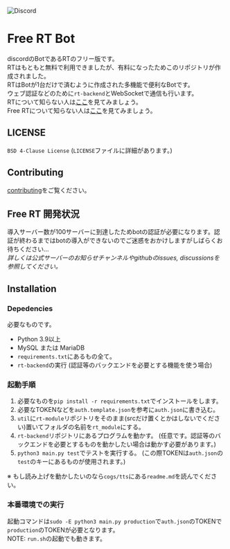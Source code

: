 <!--[![Discord Bots](https://top.gg/api/widget/status/961521106227974174.svg)](https://top.gg/bot/716496407212589087) [![Discord Bots](https://top.gg/api/widget/servers/716496407212589087.svg)](https://top.gg/bot/716496407212589087) -->
![Discord](https://img.shields.io/discord/961521739748212776?label=supportFree-rt&logo=discord)

# Free RT Bot
discordのBotであるRTのフリー版です。  
RTはもともと無料で利用できましたが、有料になったためこのリポジトリが作成されました。  
RTはBotが1台だけで済むように作成された多機能で便利なBotです。  
ウェブ認証などのために`rt-backend`とWebSocketで通信も行います。  
RTについて知らない人は[ここ](https://rt-bot.com/)を見てみましょう。  
Free RTについて知らない人は[ここ](https://free-rt.com/)を見てみましょう。

## LICENSE
`BSD 4-Clause License` (`LICENSE`ファイルに詳細があります。)

## Contributing
[contributing](https://github.com/Free-RT/rt-bot/blob/main/contributing)をご覧ください。

## Free RT 開発状況
導入サーバー数が100サーバーに到達したためbotの認証が必要になります。認証が終わるまではbotの導入ができないのでご迷惑をおかけしますがしばらくお待ちください...  
_詳しくは公式サーバーのお知らせチャンネルやgithubのissues, discussionsを参照してください。_

## Installation
### Depedencies
必要なものです。

* Python 3.9以上
* MySQL または MariaDB
* `requirements.txt`にあるもの全て。
* `rt-backend`の実行 (認証等のバックエンドを必要とする機能を使う場合)

### 起動手順
1. 必要なものを`pip install -r requirements.txt`でインストールをします。
2. 必要なTOKENなどを`auth.template.json`を参考に`auth.json`に書き込む。
3. `util`に`rt-module`リポジトリをそのまま(srcだけ置くとかはしないでください)置いてフォルダの名前を`rt_module`にする。
4. `rt-backend`リポジトリにあるプログラムを動かす。
   (任意です。認証等のバックエンドを必要とするものを動かしたい場合は動かす必要があります。)
5. `python3 main.py test`でテストを実行する。
   (この際TOKENは`auth.json`の`test`のキーにあるものが使用されます。)

※ もし読み上げを動かしたいのなら`cogs/tts`にある`readme.md`を読んでください。

### 本番環境での実行
起動コマンドは`sudo -E python3 main.py production`で`auth.json`のTOKENで`production`のTOKENが必要となります。  
NOTE: `run.sh`の起動でも動きます。
